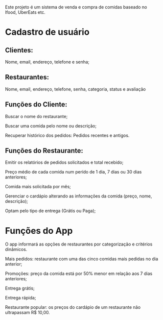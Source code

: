 <p>
  Este projeto é um sistema de venda e compra de comidas baseado no Ifood, UberEats etc. 
</p>
<p>
<h1>Cadastro de usuário</h1>

<h2>Clientes:</h2>
Nome, email, endereço, telefone e senha;
</p>
<p>
<h2>Restaurantes:</h2>
Nome, email, endereço, telefone, senha, categoria, status e avaliação
</p>
<p>
<h2>Funções do Cliente:</h2> 

Buscar o nome do restaurante;
<p>
  Buscar uma comida pelo nome ou descrição;
</p>  
<p>
  Recuperar histórico dos pedidos: Pedidos recentes e antigos.
</p>
<p>
<h2>Funções do Restaurante: </h2>
<p>
  Emitir os relatórios de pedidos solicitados e total recebido;
</p>
<p>
Preço médio de cada comida num perído de 1 dia, 7 dias ou 30 dias anteriores;
</p>
<p>
  Comida mais solicitada por mês;
</p>
<p>
  Gerenciar o cardápio alterando as informações da comida (preço, nome, descrição);
</p>
<p>
Optam pelo tipo de entrega (Grátis ou Paga);
</p>
<p>
<h1>Funções do App</h1>

O app informará as opções de restaurantes por categorização e critérios dinâmicos.

Mais pedidos: restaurante com uma das cinco comidas mais pedidas no dia anterior;

Promoções: preço da comida está por 50% menor em relação aos 7 dias anteriores;

Entrega grátis;

Entrega rápida;

Restaurante popular: os preços do cardápio de um restaurante não ultrapassam R$ 10,00.
</p>
